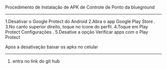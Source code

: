 Procedimento de Instalação de APK de Controle de Ponto da blueground
********************************************************************

1.Desativar o Google Protect do Android
2.Abra o app Google Play Store .
3.No canto superior direito, toque no ícone do perfil.
4.Toque em Play Protect Configurações .
5.Desative a opção Verificar apps com o Play Protect

Apos a desativação baixar os apks no celular
********************************************************************

1. entra no link do git hub
